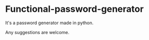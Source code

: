 # Functional-password-generator

It's a password generator made in python.

Any suggestions are welcome.
